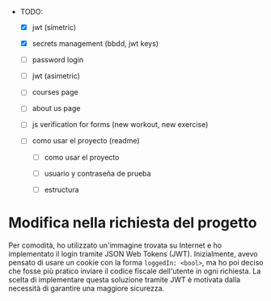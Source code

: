 - TODO:

    - [x] jwt (simetric)

    - [x] secrets management (bbdd, jwt keys)

    - [ ] password login

    - [ ] jwt (asimetric)

    - [ ] courses page

    - [ ] about us page

    - [ ] js verification for forms (new workout, new exercise)

    - [ ] como usar el proyecto (readme)

        - [ ] como usar el proyecto

        - [ ] usuario y contraseña de prueba

        - [ ] estructura

# Modifica nella richiesta del progetto

Per comodità, ho utilizzato un'immagine trovata su Internet e ho implementato il
login tramite JSON Web Tokens (JWT). Inizialmente, avevo pensato di usare un
cookie con la forma `loggedIn: <bool>`, ma ho poi deciso che fosse più pratico
inviare il codice fiscale dell'utente in ogni richiesta. La scelta di
implementare questa soluzione tramite JWT è motivata dalla necessità di
garantire una maggiore sicurezza.
